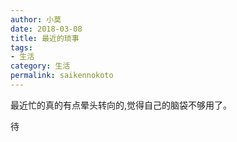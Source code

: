 ```yaml
---
author: 小莫
date: 2018-03-08
title: 最近的琐事
tags:
- 生活
category: 生活
permalink: saikennokoto
---
```

最近忙的真的有点晕头转向的,觉得自己的脑袋不够用了。
<!-- more -->

待
